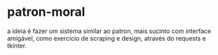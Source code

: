 # patron-moral
a ideia é fazer um sistema similar ao patron, mais sucinto com interface amigável, como exercício de scraping e design, através do requests e tkinter.

